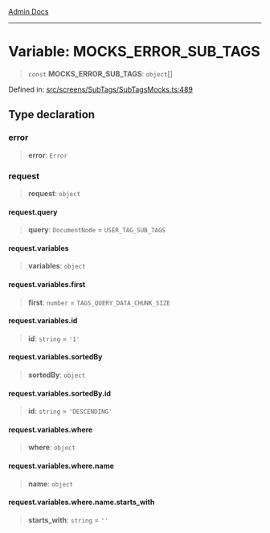 [Admin Docs](/)

***

# Variable: MOCKS\_ERROR\_SUB\_TAGS

> `const` **MOCKS\_ERROR\_SUB\_TAGS**: `object`[]

Defined in: [src/screens/SubTags/SubTagsMocks.ts:489](https://github.com/syedali237/talawa-admin/blob/dd4a08e622d0fa38bcf9758a530e8cdf917dbac8/src/screens/SubTags/SubTagsMocks.ts#L489)

## Type declaration

### error

> **error**: `Error`

### request

> **request**: `object`

#### request.query

> **query**: `DocumentNode` = `USER_TAG_SUB_TAGS`

#### request.variables

> **variables**: `object`

#### request.variables.first

> **first**: `number` = `TAGS_QUERY_DATA_CHUNK_SIZE`

#### request.variables.id

> **id**: `string` = `'1'`

#### request.variables.sortedBy

> **sortedBy**: `object`

#### request.variables.sortedBy.id

> **id**: `string` = `'DESCENDING'`

#### request.variables.where

> **where**: `object`

#### request.variables.where.name

> **name**: `object`

#### request.variables.where.name.starts\_with

> **starts\_with**: `string` = `''`
